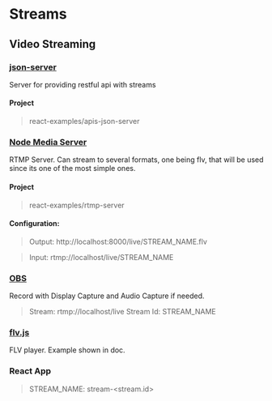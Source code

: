 # Streams

## Video Streaming

### [json-server](https://github.com/typicode/json-server)
Server for providing restful api with streams
#### Project
> react-examples/apis-json-server

### [Node Media Server](https://github.com/illuspas/Node-Media-Server)
RTMP Server.
Can stream to several formats, one being flv, that will be used since its one of the most simple ones.
#### Project
> react-examples/rtmp-server
#### Configuration:
> Output: http://localhost:8000/live/STREAM_NAME.flv

> Input: rtmp://localhost/live/STREAM_NAME

### [OBS](https://obsproject.com/)
Record with Display Capture and Audio Capture if needed.
> Stream: rtmp://localhost/live
> Stream Id: STREAM_NAME

### [flv.js](https://github.com/Bilibili/flv.js/)
FLV player.
Example shown in doc.

### React App
> STREAM_NAME: stream-<stream.id>